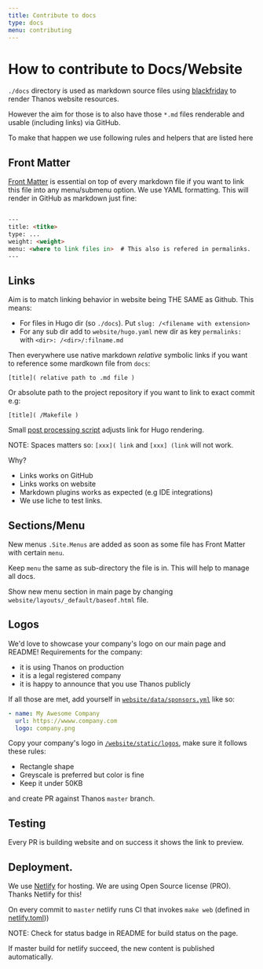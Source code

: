```yaml
---
title: Contribute to docs
type: docs
menu: contributing
---
```


# How to contribute to Docs/Website

`./docs` directory is used as markdown source files using [blackfriday](https://github.com/russross/blackfriday) to render Thanos website resources.

However the aim for those is to also have those `*.md` files renderable and usable (including links) via GitHub.

To make that happen we use following rules and helpers that are listed here

## Front Matter

[Front Matter](https://gohugo.io/content-management/front-matter/) is essential on top of every markdown file if 
you want to link this file into any menu/submenu option. We use YAML formatting. This will render
in GitHub as markdown just fine:

```md

---
title: <titke>
type: ...
weight: <weight>
menu: <where to link files in>  # This also is refered in permalinks.
---

```

## Links

Aim is to match linking behavior in website being THE SAME as Github. This means:

* For files in Hugo <content> dir (so `./docs`). Put `slug: /<filename with extension>`
* For any sub dir add to `website/hugo.yaml` new dir as key  `permalinks:` with `<dir>: /<dir>/:filname.md`

Then everywhere use native markdown *relative* symbolic links if you want to reference some mardkown file from `docs`:

`[title]( relative path to .md file )`

Or absolute path to the project repository if you want to link to exact commit e.g:

`[title]( /Makefile )`

Small [post processing script](/scripts/websitepreprocess.sh) adjusts link for Hugo rendering.

NOTE: Spaces matters so: `[xxx]( link` and `[xxx] (link` will not work.

Why?

* Links works on GitHub
* Links works on website
* Markdown plugins works as expected (e.g IDE integrations)
* We use liche to test links.

## Sections/Menu

New menus `.Site.Menus` are added as soon as some file has Front Matter with certain `menu`.

Keep `menu` the same as sub-directory the file is in. This will help to manage all docs.

Show new menu section in main page by changing `website/layouts/_default/baseof.html` file.

## Logos

We'd love to showcase your company's logo on our main page and README!
Requirements for the company:
* it is using Thanos on production
* it is a legal registered company
* it is happy to announce that you use Thanos publicly

If all those are met, add yourself in [`website/data/sponsors.yml`](/website/data/sponsors.yml) like so:
```yml
- name: My Awesome Company
  url: https://wwww.company.com
  logo: company.png
```

Copy your company's logo in [`/website/static/logos`](/website/static/logos), make sure it follows these rules:

* Rectangle shape
* Greyscale is preferred but color is fine
* Keep it under 50KB

and create PR against Thanos `master` branch.

## Testing

Every PR is building website and on success it shows the link to preview.

## Deployment.

We use [Netlify](https://www.netlify.com/) for hosting. We are using Open Source license (PRO). Thanks Netlify for this!

On every commit to `master` netlify runs CI that invokes `make web` (defined in [netlify.toml](https://github.com/improbable-eng/thanos/blob/master/netlify.toml)))

NOTE: Check for status badge in README for build status on the page.

If master build for netlify succeed, the new content is published automatically.

